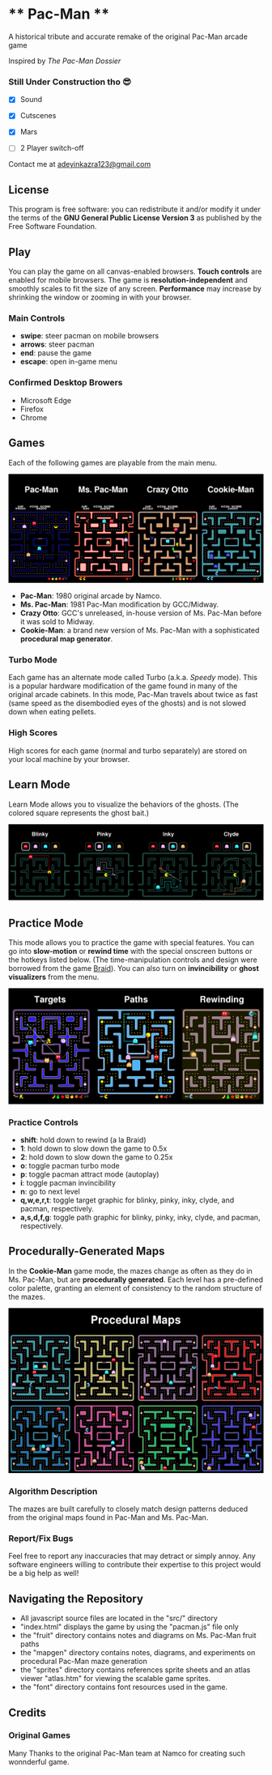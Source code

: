 ** Pac-Man **
=======

A historical tribute and accurate remake of the original Pac-Man arcade game

Inspired by *The Pac-Man Dossier*

### Still Under Construction tho 😎


- [x] Sound
- [x] Cutscenes
- [x] Mars
- [ ] 2 Player switch-off


Contact me at [adeyinkazra123@gmail.com](mailto:adeyinkazra123@gmail.com)

License
-------

This program is free software: you can redistribute it and/or modify
it under the terms of the **GNU General Public License Version 3** as 
published by the Free Software Foundation.

Play
----

You can play the game on all canvas-enabled browsers.  **Touch controls** are
enabled for mobile browsers.  The game is **resolution-independent** and smoothly scales to
fit the size of any screen.  **Performance** may increase by shrinking the window or zooming in with your browser.

### Main Controls

- **swipe**: steer pacman on mobile browsers
- **arrows**: steer pacman
- **end**: pause the game
- **escape**: open in-game menu

### Confirmed Desktop Browers

- Microsoft Edge
- Firefox
- Chrome


Games
-----

Each of the following games are playable from the main menu.

![Montage](https://github.com/adeyinkaezra123/PacMan/blob/master/shots/montage.png)

- **Pac-Man**: 1980 original arcade by Namco.
- **Ms. Pac-Man**: 1981 Pac-Man modification by GCC/Midway.
- **Crazy Otto**: GCC's unreleased, in-house version of Ms. Pac-Man before it was sold to Midway. 
- **Cookie-Man**: a brand new version of Ms. Pac-Man with a sophisticated **procedural map generator**.

### Turbo Mode

Each game has an alternate mode called Turbo (a.k.a. *Speedy* mode).  This is a
popular hardware modification of the game found in many of the original arcade
cabinets.  In this mode, Pac-Man travels about twice as fast (same speed as the disembodied eyes of the
ghosts) and is not slowed down when eating pellets.

### High Scores

High scores for each game (normal and turbo separately) are stored on your local machine by your browser.

Learn Mode
----------

Learn Mode allows you to visualize the behaviors of the ghosts.  (The colored square represents the ghost bait.)

![Learn](https://github.com/adeyinkaezra123/PacMan/blob/master/shots/learn.png?raw=true)

Practice Mode
-------------

This mode allows you to practice the game with special features.  You can go
into **slow-motion** or **rewind time** with the special onscreen buttons or the hotkeys listed below.  (The time-manipulation controls and design were borrowed from the game [Braid](http://braid-game.com/)).  You can also turn on **invincibility** or **ghost visualizers** from the menu.

![Practice](https://github.com/adeyinkaezra123/PacMan/blob/master/shots/practice.png)

### Practice Controls

- **shift**: hold down to rewind (a la Braid)
- **1**: hold down to slow down the game to 0.5x
- **2**: hold down to slow down the game to 0.25x
- **o**: toggle pacman turbo mode
- **p**: toggle pacman attract mode (autoplay)
- **i**: toggle pacman invincibility
- **n**: go to next level
- **q,w,e,r,t**: toggle target graphic for blinky, pinky, inky, clyde, and pacman, respectively.
- **a,s,d,f,g**: toggle path graphic for blinky, pinky, inky, clyde, and pacman, respectively.

Procedurally-Generated Maps
---------------------------

In the **Cookie-Man** game mode, the mazes change as often as they do in Ms. Pac-Man, but are **procedurally generated**.  Each level has a pre-defined color palette, granting an element of consistency to the random structure of the mazes.

![Procedural](https://github.com/adeyinkaezra123/PacMan/blob/master/shots/procedural.png)

### Algorithm Description

The mazes are built carefully to closely match design patterns deduced from the original maps found in Pac-Man and Ms. Pac-Man.


### Report/Fix Bugs

Feel free to report any inaccuracies that may detract or simply annoy.  Any software engineers willing to contribute their expertise to this project would be a big help as well!

Navigating the Repository
-------------------------
- All javascript source files are located in the "src/" directory
- "index.html" displays the game by using the "pacman.js" file only
- the "fruit" directory contains notes and diagrams on Ms. Pac-Man fruit paths
- the "mapgen" directory contains notes, diagrams, and experiments on procedural Pac-Man maze generation
- the "sprites" directory contains references sprite sheets and an atlas viewer "atlas.htm" for viewing the scalable game sprites.
- the "font" directory contains font resources used in the game.

Credits
-------

### Original Games

Many Thanks to the original Pac-Man team at Namco for creating such wonnderful game.

